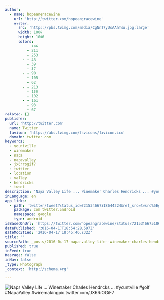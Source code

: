 ```yaml
---
author:
  - name: hopeangracewine
    url: 'http://twitter.com/hopeangracewine'
    avatar:
      src: 'https://pbs.twimg.com/media/CgNn87yUsAAhTsu.jpg:large'
      width: 1006
      height: 1006
      colors:
        - - 146
          - 211
          - 253
        - - 43
          - 39
          - 37
        - - 98
          - 105
          - 62
        - - 213
          - 138
          - 102
        - - 161
          - 93
          - 67
related: []
publisher:
  url: 'http://twitter.com'
  name: Twitter
  favicon: 'https://abs.twimg.com/favicons/favicon.ico'
  domain: twitter.com
keywords:
  - yountville
  - winemaker
  - napa
  - napavalley
  - jx6rrogif7
  - twitter
  - location
  - valley
  - hendricks
  - tweet
description: 'Napa Valley Life ... Winemaker Charles Hendricks ... #yountville #golf #NapaValley #winemakingpic.twitter.com/JX6RrOGiF7'
inLanguage: en
app_links:
  - path: 'twitter/tweet?status_id=721534667518644224&ref_src=twsrc%5Egoogle%7Ctwcamp%5Eandroidseo%7Ctwgr%5Estatus%7Ctwterm%5E721534667518644224'
    package: com.twitter.android
    namespace: google
    type: android
isBasedOnUrl: 'https://twitter.com/hopeangracewine/status/721534667518644224'
datePublished: '2016-04-17T18:54:28.597Z'
dateModified: '2016-04-17T18:45:46.232Z'
title: ''
sourcePath: _posts/2016-04-17-napa-valley-life--winemaker-charles-hendricks--yountv.md
published: true
inFeed: true
hasPage: false
inNav: false
_type: Photograph
_context: 'http://schema.org'

---
```

![Napa Valley Life ... Winemaker Charles Hendricks ... #yountville #golf #NapaValley #winemakingpic.twitter.com/JX6RrOGiF7](https://pbs.twimg.com/media/CgNn87yUsAAhTsu.jpg:large)